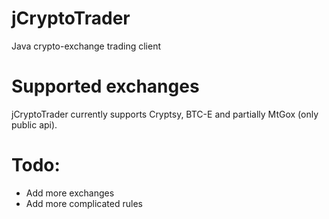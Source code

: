 jCryptoTrader
=========================
Java crypto-exchange trading client

# Supported exchanges
jCryptoTrader currently supports Cryptsy, BTC-E and partially MtGox (only public api).

# Todo:
* Add more exchanges
* Add more complicated rules